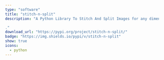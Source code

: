 ```yaml
---
type: "software"
title: "stitch-n-split"
description: "A Python Library To Stitch And Split Images for any dimension, computing grid and windows over the specified dimension

."
download_url: "https://pypi.org/project/stitch-n-split/"
badge: "https://img.shields.io/pypi/v/stitch-n-split"
show: true
icons:
  - python
---
```


